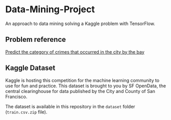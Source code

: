 # Data-Mining-Project
An approach to data mining solving a Kaggle problem with TensorFlow.

## Problem reference

[Predict the category of crimes that occurred in the city by the bay](https://www.kaggle.com/c/sf-crime)

## Kaggle Dataset

Kaggle is hosting this competition for the machine learning community to use for fun and practice.
This dataset is brought to you by SF OpenData, the central clearinghouse for data published by the
City and County of San Francisco.

The dataset is available in this repository in the `dataset` folder (`train.csv.zip` file).
